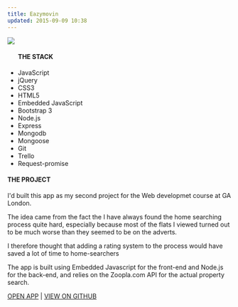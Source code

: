 ```yaml
---
title: Eazymovin
updated: 2015-09-09 10:38
---
```

<img src="https://raw.githubusercontent.com/mmorandini/wdi-project-2/master/src/images/eazymovin-home.png" class="preview">

<ul class="tech-list">
	<h4 class="pa0 ma0">THE STACK</h4>
	<li class="tech-tool">JavaScript</li>
	<li class="tech-tool">jQuery</li>
	<li class="tech-tool">CSS3</li>
	<li class="tech-tool">HTML5</li>
	<li class="tech-tool">Embedded JavaScript</li>
	<li class="tech-tool">Bootstrap 3</li>
	<li class="tech-tool">Node.js</li>
	<li class="tech-tool">Express</li>
	<li class="tech-tool">Mongodb</li>
	<li class="tech-tool">Mongoose</li>
	<li class="tech-tool">Git</li>
	<li class="tech-tool">Trello</li>
	<li class="tech-tool">Request-promise</li>
</ul>

<h4 class="pa0 ma0">THE PROJECT</h4>
<p>I'd built this app as my second project for the 
Web developmet course at GA London. </p>

<p>The idea came from the fact the I have always found the home searching process quite hard, especially because most of the flats I viewed turned out to be much worse than they seemed to be on the adverts.</p>

<p>I therefore thought that adding a rating system to the process would have saved a lot of time to home-searchers</p>

<p>The app is built using Embedded Javascript for the front-end and Node.js for the back-end, and relies on the Zoopla.com API for the actual property search.</p>

<a href="https://eazymovin.herokuapp.com/" target="_blank" class="bb-0 dim link">OPEN APP</a> |
<a href="https://github.com/mmorandini/wdi-project-2" target="_blank" class="bb-0 dim link">VIEW ON GITHUB</a>